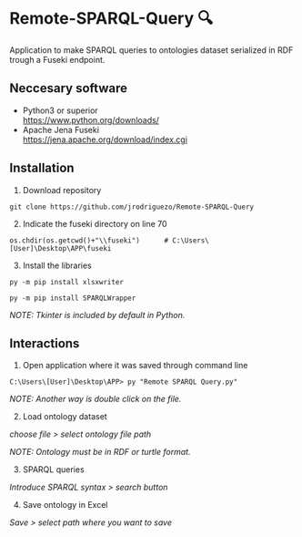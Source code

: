 # Remote-SPARQL-Query :mag:

Application to make SPARQL queries to ontologies dataset serialized in RDF trough a Fuseki endpoint.

## Neccesary software 

* Python3 or superior </br>
  https://www.python.org/downloads/
* Apache Jena Fuseki </br>
  https://jena.apache.org/download/index.cgi

## Installation 

1. Download repository </br> 
```
git clone https://github.com/jrodriguezo/Remote-SPARQL-Query
```
2. Indicate the fuseki directory on line 70
``` 
os.chdir(os.getcwd()+"\\fuseki")      # C:\Users\[User]\Desktop\APP\fuseki
```
3. Install the libraries
``` 
py -m pip install xlsxwriter
```
``` 
py -m pip install SPARQLWrapper
```
_NOTE: Tkinter is included by default in Python._

## Interactions

1. Open application where it was saved through command line</br>
``` 
C:\Users\[User]\Desktop\APP> py "Remote SPARQL Query.py"
```
_NOTE: Another way is double click on the file._

2. Load ontology dataset

_choose file > select ontology file path_

_NOTE: Ontology must be in RDF or turtle format._

3. SPARQL queries

_Introduce SPARQL syntax > search button_

4. Save ontology in Excel

_Save > select path where you want to save_


